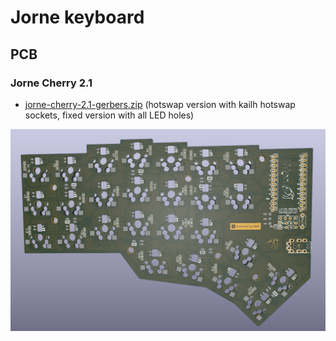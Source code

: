 # Jorne keyboard


## PCB

### Jorne Cherry 2.1

* [jorne-cherry-2.1-gerbers.zip](https://github.com/joric/crkbd/raw/jorne/gerbers/jorne-cherry-2.1-gerbers.zip) (hotswap version with kailh hotswap sockets, fixed version with all LED holes)

![](images/jorne-cherry-2.1.png)


